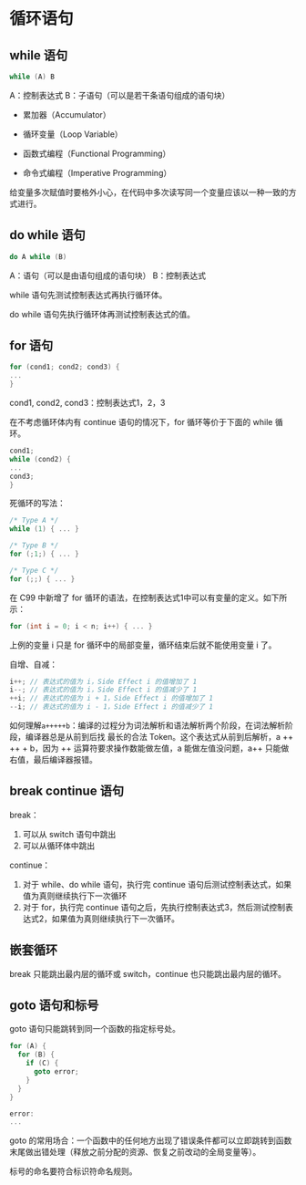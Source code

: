 # 循环语句

## while 语句

```c
while (A) B
```
A：控制表达式
B：子语句（可以是若干条语句组成的语句块）

- 累加器（Accumulator）
- 循环变量（Loop Variable）

- 函数式编程（Functional Programming）
- 命令式编程（Imperative Programming）

给变量多次赋值时要格外小心，在代码中多次读写同一个变量应该以一种一致的方式进行。

## do while 语句

```c
do A while (B)
```
A：语句（可以是由语句组成的语句块）
B：控制表达式

while 语句先测试控制表达式再执行循环体。

do while 语句先执行循环体再测试控制表达式的值。

## for 语句

```c
for (cond1; cond2; cond3) {
...
}
```
cond1, cond2, cond3：控制表达式1，2，3

在不考虑循环体内有 continue 语句的情况下，for 循环等价于下面的 while 循环。
```c
cond1;
while (cond2) {
...
cond3;
}
```

死循环的写法：
```c
/* Type A */
while (1) { ... }

/* Type B */
for (;1;) { ... }

/* Type C */
for (;;) { ... }
```

在 C99 中新增了 for 循环的语法，在控制表达式1中可以有变量的定义。如下所示：
```c
for (int i = 0; i < n; i++) { ... }
```
上例的变量 i 只是 for 循环中的局部变量，循环结束后就不能使用变量 i 了。

自增、自减：
```c
i++; // 表达式的值为 i，Side Effect i 的值增加了 1
i--; // 表达式的值为 i，Side Effect i 的值减少了 1
++i; // 表达式的值为 i + 1，Side Effect i 的值增加了 1
--i; // 表达式的值为 i - 1，Side Effect i 的值减少了 1
```

如何理解`a+++++b`：编译的过程分为词法解析和语法解析两个阶段，在词法解析阶段，编译器总是从前到后找 最长的合法 Token。这个表达式从前到后解析，a ++ ++ + b，因为 ++ 运算符要求操作数能做左值，a 能做左值没问题，a++ 只能做右值，最后编译器报错。

## break continue 语句

break：
1. 可以从 switch 语句中跳出
2. 可以从循环体中跳出

continue：
1. 对于 while、do while 语句，执行完 continue 语句后测试控制表达式，如果值为真则继续执行下一次循环
2. 对于 for，执行完 continue 语句之后，先执行控制表达式3，然后测试控制表达式2，如果值为真则继续执行下一次循环。

## 嵌套循环

break 只能跳出最内层的循环或 switch，continue 也只能跳出最内层的循环。

## goto 语句和标号

goto 语句只能跳转到同一个函数的指定标号处。

```c
for (A) {
  for (B) {
    if (C) {
      goto error;
    }
  }
}

error:
...
```

goto 的常用场合：一个函数中的任何地方出现了错误条件都可以立即跳转到函数末尾做出错处理（释放之前分配的资源、恢复之前改动的全局变量等）。

标号的命名要符合标识符命名规则。
